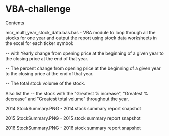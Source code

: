 # VBA-challenge

Contents

mcr_multi_year_stock_data.bas.bas - VBA module to loop through all the stocks for one year and output the report using stock data worksheets in the excel for each ticker symbol:

-- with Yearly change from opening price at the beginning of a given year to the closing price at the end of that year.

-- The percent change from opening price at the beginning of a given year to the closing price at the end of that year.

-- The total stock volume of the stock.

Also list the 
-- the stock with the "Greatest % increase", "Greatest % decrease" and "Greatest total volume" throughout the year.

2014 StockSummary.PNG - 2014 stock summary report snapshot


2015 StockSummary.PNG - 2015 stock summary report snapshot


2016 StockSummary.PNG - 2016 stock summary report snapshot
